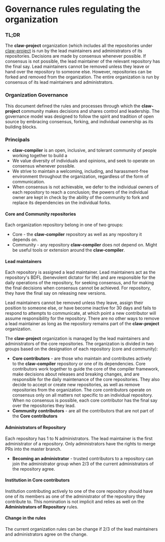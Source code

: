 # Governance rules regulating the organization

### TL;DR
The **claw-project** organization (which includes all the repositories under [claw-project](https://github.com/claw-project) is run by
the lead maintainers and administrators of its repositories. Decisions are made
by consensus whenever possible. If consensus is not possible, the lead
maintainer of the relevant repository has the final say. Lead maintainers
cannot be removed unless they leave or hand over the repository to someone else.
However, repositories can be forked and removed from the organization.
The entire organization is run by consensus of its lead maintainers and
administrators.

###  Organization Governance
This document defined the rules and processes through which the
**claw-project** community makes decisions and shares control and leadership.
The governance model was designed to follow the spirit and tradition of
open source by embracing consensus, forking, and individual ownership as its
building blocks.

### Principals
* **claw-compiler** is an open, inclusive, and tolerant community of people
  working together to build a
* We value diversity of individuals and opinions, and seek to operate on
  consensus whenever possible.
* We strive to maintain a welcoming, including, and harassment-free environment
  throughout the organization, regardless of the form of communication.
* When consensus is not achievable, we defer to the individual owners of each
  repository to reach a conclusion; the powers of the individual owner are kept
  in check by the ability of the community to fork and replace its dependencies
  on the individual forks.

#### Core and Community repositories
Each organization repository belong in one of two groups:
* Core - the **claw-compiler** repository as well as any repository it depends
  on.
* Community - any repository **claw-compiler** does not depend on. Might be
  useful tools or extension around the **claw-compiler**.

#### Lead maintainers
Each repository is assigned a lead maintainer. Lead maintainers act as the
repository's BDFL (benevolent dictator for life) and are responsible for the
daily operations of the repository, for seeking consensus, and for making the
final decisions when consensus cannot be achieved. For repository, they have the
final say on releasing new versions.

Lead maintainers cannot be removed unless they leave, assign their position to
someone else, or have become inactive for 30 days and fails to respond to
attempts to communicate, at which point a new contributor will assume
responsibility for the repository. There are no other ways to remove a lead
maintainer as long as the repository remains part of the **claw-project**
organization.

The **claw-project** organization is managed by the lead maintainers and
administrators of the core repositories. The organization is divided in two
groups based on the designation of each repository (core and community):
* **Core contributors** - are those who maintain and contributes actively   
  to the **claw-compiler** repository or one of its
  dependencies. Core contributors work together to guide the core of the
  compiler framework, make decisions about releases and breaking changes, and
  are responsible for the daily maintenance of the core repositories.
  They also decide to accept or create new repositories, as well as remove
  repositories from the organization. The core contributors operate on
  consensus only on all matters not specific to an individual repository.
  When no consensus is possible, each core contributor has the final say over
  the repositories they lead.
* **Community contributors** - are all the contributors that are not part of the
  **Core contributors**

#### Administrators of Repository
Each repository has 1 to N administrators. The lead maintainer is the first
administrator of a repository.
Only administrators have the rights to merge PRs into the master branch.
* **Becoming an administrator** - trusted contributors to a repository can
  join the administrator group when 2/3 of the current administrators of the
  repository agree.

#### Institution in Core contributors
Institution contributing actively to one of the core repository should have
one of its members as one of the administrator of the repository they
contribute to.
This nomination is not implicit and relies as well on the **Administrators of
Repository** rules.

#### Change in the rules
The current organization rules can be change if 2/3 of the lead maintainers and
administrators agree on the change.
